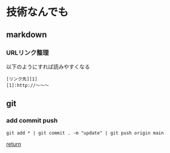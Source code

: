 # 技術なんでも

## markdown

### URLリンク整理
以下のようにすれば読みやすくなる
```
[リンク先][1]
[1]:http://～～～
```

## git
### add commit push
```
git add * | git commit . -m "update" | git push origin main
```

[return](../README.md)
